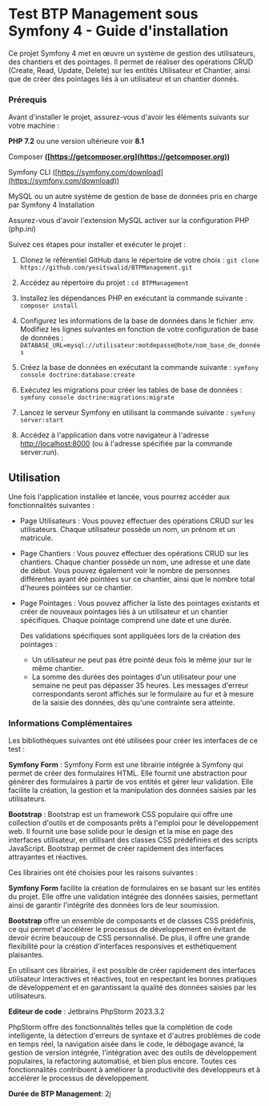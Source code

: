 # Test BTP Management sous Symfony 4 - Guide d'installation

Ce projet Symfony 4 met en œuvre un système de gestion des utilisateurs, des chantiers et des pointages. Il permet de réaliser des opérations CRUD (Create, Read, Update, Delete) sur les entités Utilisateur et Chantier, ainsi que de créer des pointages liés à un utilisateur et un chantier donnés.

### Prérequis

Avant d'installer le projet, assurez-vous d'avoir les éléments suivants sur votre machine :

**PHP 7.2** ou une version ultérieure voir **8.1**

Composer **([https://getcomposer.org](https://getcomposer.org))**

Symfony CLI ([https://symfony.com/download](https://symfony.com/download))

MySQL ou un autre système de gestion de base de données pris en charge par Symfony 4
Installation 

Assurez-vous d'avoir l'extension MySQL activer sur la configuration PHP (php.ini)

Suivez ces étapes pour installer et exécuter le projet :

1. Clonez le référentiel GitHub dans le répertoire de votre choix :
`git clone https://github.com/yesitswalid/BTPManagement.git`


2. Accédez au répertoire du projet :
`cd BTPManagement`


3. Installez les dépendances PHP en exécutant la commande suivante :
    `composer install`


4. Configurez les informations de la base de données dans le fichier .env. Modifiez les lignes suivantes en fonction de votre configuration de base de données :
  ` DATABASE_URL=mysql://utilisateur:motdepasse@hote/nom_base_de_données`


5. Créez la base de données en exécutant la commande suivante : `symfony console doctrine:database:create`


6. Exécutez les migrations pour créer les tables de base de données : `symfony console doctrine:migrations:migrate`


7. Lancez le serveur Symfony en utilisant la commande suivante :
`symfony server:start`


8. Accédez à l'application dans votre navigateur à l'adresse [http://localhost:8000](http://localhost:8000) (ou à l'adresse spécifiée par la commande server:run).


## Utilisation

Une fois l'application installée et lancée, vous pourrez accéder aux fonctionnalités suivantes :

* Page Utilisateurs : Vous pouvez effectuer des opérations CRUD sur les utilisateurs. Chaque utilisateur possède un nom, un prénom et un matricule.


* Page Chantiers : Vous pouvez effectuer des opérations CRUD sur les chantiers. 
Chaque chantier possède un nom, une adresse et une date de début. 
Vous pouvez également voir le nombre de personnes différentes ayant été pointées sur ce chantier, ainsi que le nombre total d'heures pointées sur ce chantier.


* Page Pointages : Vous pouvez afficher la liste des pointages existants et créer de nouveaux pointages liés à un utilisateur et un chantier spécifiques. Chaque pointage comprend une date et une durée. 

    Des validations spécifiques sont appliquées lors de la création des pointages :

  * Un utilisateur ne peut pas être pointé deux fois le même jour sur le même chantier.
  * La somme des durées des pointages d'un utilisateur pour une semaine ne peut pas dépasser 35 heures.
  Les messages d'erreur correspondants seront affichés sur le formulaire au fur et à mesure de la saisie des données, dès qu'une contrainte sera atteinte.


### **Informations Complémentaires**

Les bibliothèques suivantes ont été utilisées pour créer les interfaces de ce test :

**Symfony Form** : Symfony Form est une librairie intégrée à Symfony qui permet de créer des formulaires HTML. Elle fournit une abstraction pour générer des formulaires à partir de vos entités et gérer leur validation. Elle facilite la création, la gestion et la manipulation des données saisies par les utilisateurs.

**Bootstrap** : Bootstrap est un framework CSS populaire qui offre une collection d'outils et de composants prêts à l'emploi pour le développement web. Il fournit une base solide pour le design et la mise en page des interfaces utilisateur, en utilisant des classes CSS prédéfinies et des scripts JavaScript. Bootstrap permet de créer rapidement des interfaces attrayantes et réactives.

Ces librairies ont été choisies pour les raisons suivantes :

**Symfony Form** facilite la création de formulaires en se basant sur les entités du projet. Elle offre une validation intégrée des données saisies, permettant ainsi de garantir l'intégrité des données lors de leur soumission.

**Bootstrap** offre un ensemble de composants et de classes CSS prédéfinis, ce qui permet d'accélérer le processus de développement en évitant de devoir écrire beaucoup de CSS personnalisé. De plus, il offre une grande flexibilité pour la création d'interfaces responsives et esthétiquement plaisantes.

En utilisant ces librairies, il est possible de créer rapidement des interfaces utilisateur interactives et réactives, tout en respectant les bonnes pratiques de développement et en garantissant la qualité des données saisies par les utilisateurs.


**Editeur de code** : Jetbrains PhpStorm 2023.3.2

PhpStorm offre des fonctionnalités telles que la complétion de code intelligente, la détection d'erreurs de syntaxe et d'autres problèmes de code en temps réel, la navigation aisée dans le code, le débogage avancé, la gestion de version intégrée, l'intégration avec des outils de développement populaires, la refactoring automatisé, et bien plus encore. Toutes ces fonctionnalités contribuent à améliorer la productivité des développeurs et à accélérer le processus de développement.


**Durée de BTP Management**: 2j


